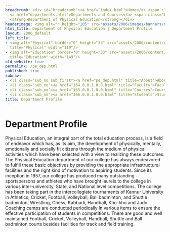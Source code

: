 ```yaml
---
breadcrumb: <div id="breadcrumb"><a href="index.html">Home</a> <span class="breadcrumb_spacer">&gt;</span>
  <a href="departments.html">Departments and Courses</a> <span class="breadcrumb_spacer">&gt;</span>
  <strong>Department of Physical Education</strong></div>
headerimage: <img alt="" height="105" src="assets/2006/images/banners/departments.jpg" width="472"/>
html_title: Department of Physical Education | Department Profile
layout: 2006_default
left_title:
- <img alt="Physical" border="0" height="33" src="assets/2006/content/gt/b11850f17516651190ce3a2f4e59b197.png"
  title="Physical" width="119"/>
- <img alt="Education" border="0" height="33" src="assets/2006/content/gt/1638da26db827946249f526f0283145e.png"
  title="Education" width="149"/>
old_website: true
permalink: /pe_dep.html
published: true
subnav:
- <li class="sub_no sub_first"><a href="pe_dep.html" title="About">About</a></li>
- <li class="sub_no"><a href="164.0.0.1.0.0.html" title="Faculty">Faculty</a></li>
- <li class="sub_no"><a href="165.0.0.1.0.0.html" title="Courses">Courses</a></li>
- <li class="sub_no"><a href="166.0.0.1.0.0.html" title="Students">Students</a></li>
title: Department Profile
---
```


# Department Profile

Physical Education, an integral part of the total education process, is a
field of endeavor which has, as its aim, the development of physically,
mentally, emotionally and socially fit citizens through the medium of physical
activities which have been selected with a view to realizing these outcomes.
The Physical Education department of our college has always endeavored to
fulfill these basic objectives by providing the appropriate infrastructural
facilities and the right kind of motivation to aspiring students. Since its
inception in 1957, our college has produced many outstanding sportspersons and
athletes who have brought laurels to the college in various inter-university,
State, and National level competitions. The college has been taking part in
the intercollegiate tournaments of Kannur University in Athletics, Cricket,
Football, Volleyball, Ball badminton, and Shuttle badminton, Wrestling, Chess,
Kabbadi, Handball, Kho-kho and Judo. Coaching camps are conducted periodically
in various items to ensure the effective participation of students in
competitions. There are good and well maintained Football, Cricket,
Volleyball, Handball, Shuttle and Ball badminton courts besides facilities for
track and field training.
